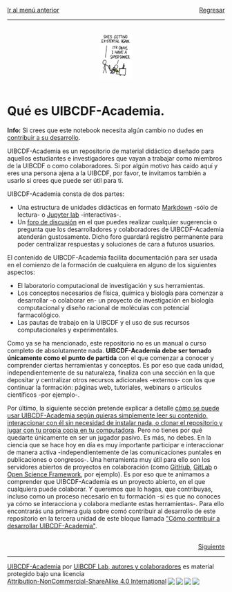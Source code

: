 <p style="text-align:left;">
   <a href="../README.md">Ir al menú anterior</a>
   <span style="float:right;">
        <a href="../README.md">Regresar</a>
   </span>
</p>


-----
<br>

<center>
<img src="philosophy.png" width="15%">
</center>

<br>

# Qué es UIBCDF-Academia.

<div class="alert alert-info" role="alert">
<strong>Info:</strong> Si crees que este notebook necesita algún cambio no dudes en <a href="../Como_contribuir/Como_contribuir.md" class="alert-link">contribuir a su desarrollo</a>.
</div>

UIBCDF-Academia es un repositorio de material didáctico diseñado para aquellos estudiantes e investigadores
que vayan a trabajar como miembros de la UIBCDF o como colaboradores. Si por algún motivo has caído
aquí y eres una persona ajena a la UIBCDF, por favor, te invitamos también a usarlo si crees que
puede ser útil para ti.

UIBCDF-Academia consta de dos partes:
- Una estructura de unidades didácticas en formato [Markdown]() -sólo de lectura- o [Jupyter lab]()
  -interactivas-.
- Un [foro de discusión]() en el que puedes realizar cualquier sugerencia o pregunta que los desarrolladores y
  colaboradores de UIBCDF-Academia atenderán gustosamente. Dicho foro guardará registro permanente
para poder centralizar respuestas y soluciones de cara a futuros usuarios.

El contenido de UIBCDF-Academia facilita documentación para ser usada en el comienzo de la
formación de cualquiera en alguno de los siguientes aspectos:
- El laboratorio computacional de investigación y sus herramientas.
- Los conceptos necesarios de física, química y biología para comenzar a desarrollar -o colaborar en- un proyecto de investigación
  en biología computacional y diseño racional de moléculas con potencial farmacológico.
- Las pautas de trabajo en la UIBCDF y el uso de sus recursos computacionales y experimentales.

Como ya se ha mencionado, este repositorio no es un manual o curso completo de absolutamente nada.
**UIBCDF-Academia debe ser tomado únicamente como el punto de partida** con el que comenzar a conocer y comprender
ciertas herramientas y conceptos. Es por eso que cada unidad, independientemente de su naturaleza,
finaliza con una sección en la que depositar y centralizar otros recursos adicionales -externos-
con los que continuar la formación: páginas web, tutoriales, webinars o artículos científicos -por
ejemplo-.

Por último, la siguiente sección pretende explicar a detalle [cómo se puede usar UIBCDF-Academia
según quieras simplemente leer su contenido, interaccionar con él sin necesidad de instalar nada, o
clonar el repositorio y jugar con tu propia copia en tu computadora](../Como_se_usa/Como_se_usa.md). Pero no tienes por qué
quedarte únicamente en ser un jugador pasivo. Es más, no debes. En la ciencia que se hace hoy en día es muy
importante participar e interaccionar de manera activa -independientemente de las comunicaciones puntales en
publicaciones o congresos-. Una herramienta muy útil para ello son los servidores abiertos de
proyectos en colaboración (como [GitHub](https://github.com), [GitLab](https://about.gitlab.com/) o [Open Science Framework](https://osf.io/), por ejemplo). Es por eso que te animamos a comprender que
UIBCDF-Academia es un proyecto abierto, en el que cualquiera puede colaborar. Y queremos que lo
hagas, que contribuyas, incluso como un proceso necesario en tu formación -si es que no conoces ya cómo se
interacciona y colabora mediante estas herramientas-. Para ello encontrarás una primera guía sobre
comó contribuir al desarrollo de este repositorio en la tercera unidad de este bloque llamada ["Cómo
contribuir a desarrollar UIBCDF-Academia"](../Como_contribuir/Como_contribuir.md).


<br />

<div style='text-align: right;'> <a href="../Como_se_usa/Como_se_usa.md">Siguiente</a> </div>

-------
<p xmlns:cc="http://creativecommons.org/ns#" xmlns:dct="http://purl.org/dc/terms/"><a property="dct:title" rel="cc:attributionURL" href="https://github.com/uibcdf/Academia">UIBCDF-Academia</a> por <a rel="cc:attributionURL dct:creator" property="cc:attributionName" href="https://github.com/uibcdf/Academia/graphs/contributors">UIBCDF Lab, autores y colaboradores</a> es material protegido bajo una licencia <a href="http://creativecommons.org/licenses/by-nc-sa/4.0/deed.es?ref=chooser-v1" target="_blank" rel="license noopener noreferrer" style="display:inline-block;">Attribution-NonCommercial-ShareAlike 4.0 International<img style="height:22px!important;margin-left:3px;vertical-align:text-bottom;" src="https://mirrors.creativecommons.org/presskit/icons/cc.svg?ref=chooser-v1"><img style="height:22px!important;margin-left:3px;vertical-align:text-bottom;" src="https://mirrors.creativecommons.org/presskit/icons/by.svg?ref=chooser-v1"><img style="height:22px!important;margin-left:3px;vertical-align:text-bottom;" src="https://mirrors.creativecommons.org/presskit/icons/nc.svg?ref=chooser-v1"><img style="height:22px!important;margin-left:3px;vertical-align:text-bottom;" src="https://mirrors.creativecommons.org/presskit/icons/sa.svg?ref=chooser-v1"></a></p>


